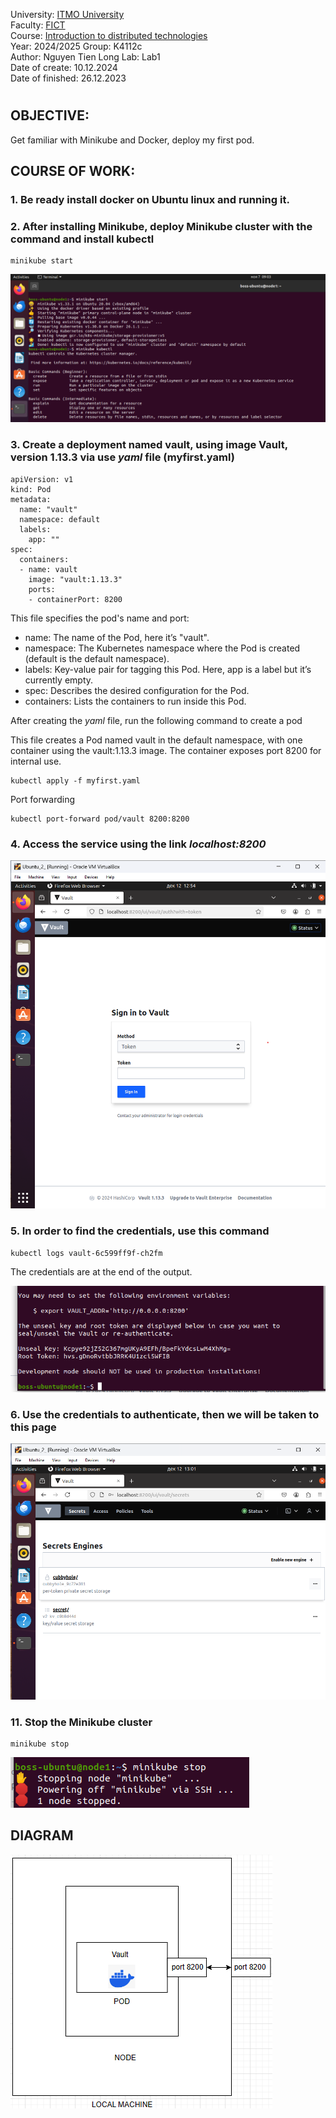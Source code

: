 University: [ITMO University](https://itmo.ru/ru/)  
Faculty: [FICT](https://fict.itmo.ru)  
Course: [Introduction to distributed technologies](https://github.com/itmo-ict-faculty/introduction-to-distributed-technologies)  
Year: 2024/2025
Group: K4112c  
Author: Nguyen Tien Long
Lab: Lab1  
Date of create: 10.12.2024  
Date of finished: 26.12.2023

#

## OBJECTIVE:

Get familiar with Minikube and Docker, deploy my first pod.

## COURSE OF WORK:

### 1. Be ready install docker on Ubuntu linux and running it.

### 2. After installing Minikube, deploy Minikube cluster with the command and install kubectl

```
minikube start
```

![image](./img/Screenshot%202024-11-07%20090656.png)

### 3. Create a deployment named vault, using image Vault, version 1.13.3 via use _yaml_ file (myfirst.yaml)

```
apiVersion: v1
kind: Pod
metadata:
  name: "vault"
  namespace: default
  labels:
    app: ""
spec:
  containers:
  - name: vault
    image: "vault:1.13.3"
    ports:
    - containerPort: 8200
```

This file specifies the pod's name and port:

- name: The name of the Pod, here it’s "vault".
- namespace: The Kubernetes namespace where the Pod is created (default is the default namespace).
- labels: Key-value pair for tagging this Pod. Here, app is a label but it’s currently empty.
- spec: Describes the desired configuration for the Pod.
- containers: Lists the containers to run inside this Pod.

After creating the _yaml_ file, run the following command to create a pod

This file creates a Pod named vault in the default namespace, with one container using the vault:1.13.3 image. The container exposes port 8200 for internal use.

```
kubectl apply -f myfirst.yaml
```

Port forwarding

```
kubectl port-forward pod/vault 8200:8200
```

### 4. Access the service using the link _localhost:8200_

![image](./img/Screenshot%202024-12-12%20125505.png)

### 5. In order to find the credentials, use this command

```
kubectl logs vault-6c599ff9f-ch2fm
```

The credentials are at the end of the output.

![image](./img/Screenshot%202024-12-12%20125932.png)

### 6. Use the credentials to authenticate, then we will be taken to this page

![image](./img/Screenshot%202024-12-12%20130138.png)

### 11. Stop the Minikube cluster

```
minikube stop
```

![image](./img/Screenshot%202024-12-12%20130303.png)

## DIAGRAM

![image](./img/Screenshot%202024-12-20%20231922.png)
